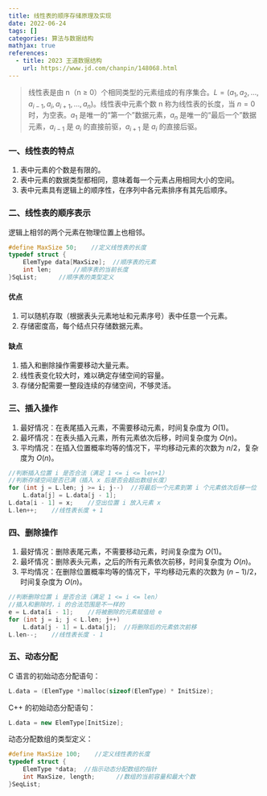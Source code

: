 ```yaml
---
title: 线性表的顺序存储原理及实现
date: 2022-06-24
tags: []
categories: 算法与数据结构
mathjax: true
references:
  - title: 2023 王道数据结构
    url: https://www.jd.com/chanpin/148068.html
---
```


> 线性表是由 n（n $\geq$ 0）个相同类型的元素组成的有序集合。$L =\left( a_{1},a_{2},\ldots ,a_{i-1},a_{i},a_{i+1},\ldots ,a_{n}\right)$。线性表中元素个数 n 称为线性表的长度，当 $n = 0$ 时，为空表。$a_{1}$ 是唯一的“第一个”数据元素，$a_{n}$ 是唯一的“最后一个”数据元素，$a_{i-1}$ 是 $a_{i}$ 的直接前驱，$a_{i+1}$ 是 $a_{i}$ 的直接后驱。

<!--more-->

### 一、线性表的特点

1.  表中元素的个数是有限的。
2.  表中元素的数据类型都相同，意味着每一个元素占用相同大小的空间。
3.  表中元素具有逻辑上的顺序性，在序列中各元素排序有其先后顺序。

### 二、线性表的顺序表示

逻辑上相邻的两个元素在物理位置上也相邻。

```cpp
#define MaxSize 50;    //定义线性表的长度
typedef struct {
  	ElemType data[MaxSize];  //顺序表的元素
  	int len;      //顺序表的当前长度
}SqList;      //顺序表的类型定义
```

#### 优点

1.  可以随机存取（根据表头元素地址和元素序号）表中任意一个元素。
2.  存储密度高，每个结点只存储数据元素。

#### 缺点

1.  插入和删除操作需要移动大量元素。
2.  线性表变化较大时，难以确定存储空间的容量。
3.  存储分配需要一整段连续的存储空间，不够灵活。

### 三、插入操作

1.   最好情况：在表尾插入元素，不需要移动元素，时间复杂度为 $O(1)$。
2.   最坏情况：在表头插入元素，所有元素依次后移，时间复杂度为 $O(n$)。
3.   平均情况：在插入位置概率均等的情况下，平均移动元素的次数为 $n/2$，复杂度为 $O(n)$。

```cpp
//判断插入位置 i 是否合法（满足 1 <= i <= len+1）
//判断存储空间是否已满（插入 x 后是否会超出数组长度）
for (int j = L.len; j >= i; j--)  //将最后一个元素到第 i 个元素依次后移一位
  	L.data[j] = L.data[j - 1];
L.data[i - 1] = x;    //空出位置 i 放入元素 x
L.len++;    //线性表长度 + 1
```

### 四、删除操作

1.   最好情况：删除表尾元素，不需要移动元素，时间复杂度为 $O(1)$。
2.   最坏情况：删除表头元素，之后的所有元素依次前移，时间复杂度为 $O(n)$。
3.   平均情况：在删除位置概率均等的情况下，平均移动元素的次数为 $(n-1)/2$，时间复杂度为 $O(n)$。

```cpp
//判断删除位置 i 是否合法（满足 1 <= i <= len）
//插入和删除时，i 的合法范围是不一样的
e = L.data[i - 1];    //将被删除的元素赋值给 e
for (int j = i; j < L.len; j++)
  	L.data[j - 1] = L.data[j];  //将删除后的元素依次前移
L.len--;    //线性表长度 - 1
```

### 五、动态分配

C 语言的初始动态分配语句：

```c
L.data = (ElemType *)malloc(sizeof(ElemType) * InitSize);
```

C++ 的初始动态分配语句：

```cpp
L.data = new ElemType[InitSize];
```

动态分配数组的类型定义：

```cpp
#define MaxSize 100;    //定义线性表的长度
typedef struct {
  	ElemType *data;  //指示动态分配数组的指针
  	int MaxSize, length;      //数组的当前容量和最大个数
}SeqList;     
```

